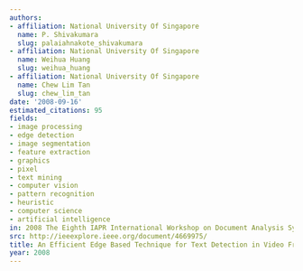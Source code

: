 ```yaml
---
authors:
- affiliation: National University Of Singapore
  name: P. Shivakumara
  slug: palaiahnakote_shivakumara
- affiliation: National University Of Singapore
  name: Weihua Huang
  slug: weihua_huang
- affiliation: National University Of Singapore
  name: Chew Lim Tan
  slug: chew_lim_tan
date: '2008-09-16'
estimated_citations: 95
fields:
- image processing
- edge detection
- image segmentation
- feature extraction
- graphics
- pixel
- text mining
- computer vision
- pattern recognition
- heuristic
- computer science
- artificial intelligence
in: 2008 The Eighth IAPR International Workshop on Document Analysis Systems
src: http://ieeexplore.ieee.org/document/4669975/
title: An Efficient Edge Based Technique for Text Detection in Video Frames
year: 2008
---
```

